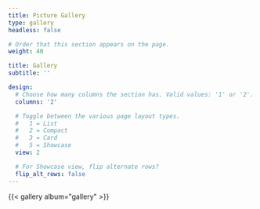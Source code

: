 ```yaml
---
title: Picture Gallery
type: gallery
headless: false

# Order that this section appears on the page.
weight: 40

title: Gallery
subtitle: ''

design:
  # Choose how many columns the section has. Valid values: '1' or '2'.
  columns: '2'

  # Toggle between the various page layout types.
  #   1 = List
  #   2 = Compact
  #   3 = Card
  #   5 = Showcase
  view: 2

  # For Showcase view, flip alternate rows?
  flip_alt_rows: false
---
```

{{< gallery album="gallery" >}}
